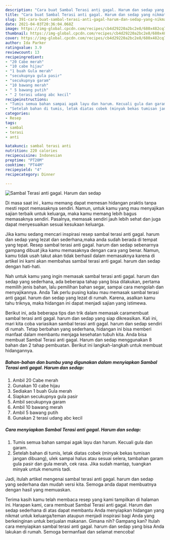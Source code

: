 ```yaml
---
description: "Cara buat Sambal Terasi anti gagal. Harum dan sedap yang nikmat dan Mudah Dibuat"
title: "Cara buat Sambal Terasi anti gagal. Harum dan sedap yang nikmat dan Mudah Dibuat"
slug: 391-cara-buat-sambal-terasi-anti-gagal-harum-dan-sedap-yang-nikmat-dan-mudah-dibuat
date: 2021-04-03T20:36:04.068Z
image: https://img-global.cpcdn.com/recipes/cb4d29220a2bc2e8/680x482cq70/sambal-terasi-anti-gagal-harum-dan-sedap-foto-resep-utama.jpg
thumbnail: https://img-global.cpcdn.com/recipes/cb4d29220a2bc2e8/680x482cq70/sambal-terasi-anti-gagal-harum-dan-sedap-foto-resep-utama.jpg
cover: https://img-global.cpcdn.com/recipes/cb4d29220a2bc2e8/680x482cq70/sambal-terasi-anti-gagal-harum-dan-sedap-foto-resep-utama.jpg
author: Ida Parker
ratingvalue: 3.9
reviewcount: 13
recipeingredient:
- "20 Cabe merah"
- "10 cabe hijau"
- "1 buah Gula merah"
- "secukupnya gula pasir"
- "secukupnya garam"
- "10 bawang merah"
- " 5 bawang putih"
- " 2 terasi udang abc kecil"
recipeinstructions:
- "Tumis semua bahan sampai agak layu dan harum. Kecuali gula dan garam."
- "Setelah bahan di tumis, letak diatas cobek (minyak bekas tumisan jangan dibuang), ulek sampai halus atau sesuai selera, tambahan garam gula pasir dan gula merah, cek rasa. Jika sudah mantap, tuangkan minyak untuk menumis tadi."
categories:
- Resep
tags:
- sambal
- terasi
- anti

katakunci: sambal terasi anti 
nutrition: 220 calories
recipecuisine: Indonesian
preptime: "PT20M"
cooktime: "PT44M"
recipeyield: "4"
recipecategory: Dinner

---
```



![Sambal Terasi anti gagal. Harum dan sedap](https://img-global.cpcdn.com/recipes/cb4d29220a2bc2e8/680x482cq70/sambal-terasi-anti-gagal-harum-dan-sedap-foto-resep-utama.jpg)

Di masa  saat ini , kamu memang dapat memesan hidangan praktis tanpa mesti repot memasaknya sendiri. Namun, untuk kamu yang mau menyajikan sajian terbaik untuk keluarga, maka kamu memang lebih bagus memasaknya sendiri. Pasalnya, memasak sendiri jauh lebih sehat dan juga dapat menyesuaikan sesuai kesukaan keluarga.

Jika kamu sedang mencari inspirasi resep sambal terasi anti gagal. harum dan sedap yang lezat dan sederhana,maka anda sudah berada di tempat yang tepat. Resep sambal terasi anti gagal. harum dan sedap  sebenarnya gampang dibuat jika kamu memasaknya dengan cara yang benar. Namun, kamu tidak usah takut akan tidak berhasil dalam memasaknya 
karena di artikel ini kami akan membahas sambal terasi anti gagal. harum dan sedap dengan hati-hati.  



Nah untuk kamu yang ingin memasak sambal terasi anti gagal. harum dan sedap yang sederhana, ada beberapa tahap yang bisa dilakukan, pertama memilih jenis bahan, lalu pemilihan bahan segar, sampai cara mengolah dan menyajikannya. Anda Tak perlu pusing kalau mau memasak sambal terasi anti gagal. harum dan sedap yang lezat di rumah. Karena, asalkan kamu  tahu triknya, maka hidangan ini dapat menjadi sajian yang istimewa.

Berikut ini, ada beberapa tips dan trik dalam memasak caramembuat sambal terasi anti gagal. harum dan sedap yang siap dikreasikan. Kali ini, mari kita coba variasikan sambal terasi anti gagal. harum dan sedap sendiri di rumah. Tetap berbahan yang sederhana, hidangan ini bisa memberi manfaat dalam membantu menjaga kesehatan tubuh kita. Anda bisa membuat Sambal Terasi anti gagal. Harum dan sedap menggunakan 8 bahan dan 2 tahap pembuatan. Berikut ini langkah-langkah untuk membuat hidangannya.

<!--inarticleads1-->

##### Bahan-bahan dan bumbu yang digunakan dalam menyiapkan Sambal Terasi anti gagal. Harum dan sedap:

1. Ambil 20 Cabe merah
1. Gunakan 10 cabe hijau
1. Sediakan 1 buah Gula merah
1. Siapkan secukupnya gula pasir
1. Ambil secukupnya garam
1. Ambil 10 bawang merah
1. Ambil  5 bawang putih
1. Gunakan  2 terasi udang abc kecil




<!--inarticleads2-->

##### Cara menyiapkan Sambal Terasi anti gagal. Harum dan sedap:

1. Tumis semua bahan sampai agak layu dan harum. Kecuali gula dan garam.
1. Setelah bahan di tumis, letak diatas cobek (minyak bekas tumisan jangan dibuang), ulek sampai halus atau sesuai selera, tambahan garam gula pasir dan gula merah, cek rasa. Jika sudah mantap, tuangkan minyak untuk menumis tadi.




Jadi, itulah artikel mengenai  sambal terasi anti gagal. harum dan sedap  yang sederhana dan mudah versi kita. Semoga anda dapat membuatnya dengan hasil yang memuaskan. 

Terima kasih kamu telah membaca resep yang kami tampilkan di halaman ini. Harapan kami, cara membuat  Sambal Terasi anti gagal. Harum dan sedap sederhana di atas dapat membantu Anda menyiapkan hidangan yang nikmat untuk keluarga/teman ataupun menjadi inspirasi bagi Anda yang berkeinginan untuk berjualan makanan. Gimana nih? Gampang kan? Itulah cara menyiapkan sambal terasi anti gagal. harum dan sedap yang bisa Anda lakukan di rumah. Semoga bermanfaat dan selamat mencoba!

